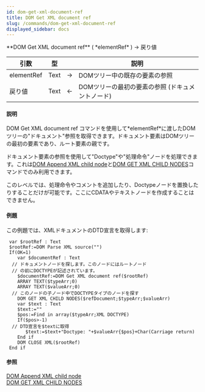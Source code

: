 ```yaml
---
id: dom-get-xml-document-ref
title: DOM Get XML document ref
slug: /commands/dom-get-xml-document-ref
displayed_sidebar: docs
---
```


<!--REF #_command_.DOM Get XML document ref.Syntax-->**DOM Get XML document ref** ( *elementRef* ) -> 戻り値<!-- END REF-->
<!--REF #_command_.DOM Get XML document ref.Params-->
| 引数 | 型 |  | 説明 |
| --- | --- | --- | --- |
| elementRef | Text | &rarr; | DOMツリー中の既存の要素の参照 |
| 戻り値 | Text | &larr; | DOMツリーの最初の要素の参照 (ドキュメントノード) |

<!-- END REF-->

#### 説明 

<!--REF #_command_.DOM Get XML document ref.Summary-->DOM Get XML document ref コマンドを使用して*elementRef*に渡したDOMツリーの"ドキュメント"参照を取得できます。<!-- END REF-->ドキュメント要素はDOMツリーの最初の要素であり、ルート要素の親です。

ドキュメント要素の参照を使用して"Doctype"や"処理命令"ノードを処理できます。これは[DOM Append XML child node](dom-append-xml-child-node.md "DOM Append XML child node")と[DOM GET XML CHILD NODES](dom-get-xml-child-nodes.md "DOM GET XML CHILD NODES")コマンドでのみ利用できます。

このレベルでは、処理命令やコメントを追加したり、Doctypeノードを置換したりすることだけが可能です。ここにCDATAやテキストノードを作成することはできません。

#### 例題 

この例題では、XMLドキュメントのDTD宣言を取得します:

```4d
 var $rootRef : Text
 $rootRef:=DOM Parse XML source("")
 If(OK=1)
    var $documentRef : Text
  // ドキュメントノードを探します。このノードにはルートノード
  // の前にDOCTYPEが記述されています。
    $documentRef:=DOM Get XML document ref($rootRef)
    ARRAY TEXT($typeArr;0)
    ARRAY TEXT($valueArr;0)
  // このノードの子ノード中でDOCTYPEタイプのノードを探す
    DOM GET XML CHILD NODES($refDocument;$typeArr;$valueArr)
    var $text : Text
    $text:=""
    $pos:=Find in array($typeArr;XML DOCTYPE)
    If($pos>-1)
  // DTD宣言を$textに取得
       $text:=$text+"Doctype: "+$valueArr{$pos}+Char(Carriage return)
    End if
    DOM CLOSE XML($rootRef)
 End if
```

#### 参照 

[DOM Append XML child node](dom-append-xml-child-node.md)  
[DOM GET XML CHILD NODES](dom-get-xml-child-nodes.md)  